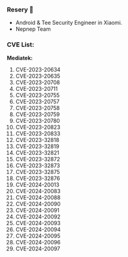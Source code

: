### Resery 👋

- Android & Tee Security Engineer in Xiaomi.
- Nepnep Team

### CVE List:

**Mediatek:**
1. CVE-2023-20634
2. CVE-2023-20635
3. CVE-2023-20708
4. CVE-2023-20711
5. CVE-2023-20755
6. CVE-2023-20757
7. CVE-2023-20758
8. CVE-2023-20759
9. CVE-2023-20780
10. CVE-2023-20823
11. CVE-2023-20833
12. CVE-2023-32818
13. CVE-2023-32819
14. CVE-2023-32821
15. CVE-2023-32872
16. CVE-2023-32873
17. CVE-2023-32875
18. CVE-2023-32876
19. CVE-2024-20013
20. CVE-2024-20083
21. CVE-2024-20088
22. CVE-2024-20090
23. CVE-2024-20091
24. CVE-2024-20092
25. CVE-2024-20093
26. CVE-2024-20094
27. CVE-2024-20095
28. CVE-2024-20096
29. CVE-2024-20097

<!--
**Resery/Resery** is a ✨ _special_ ✨ repository because its `README.md` (this file) appears on your GitHub profile.

Here are some ideas to get you started:

- 🔭 I’m currently working on Xiaomi.
- 🌱 I’m currently learning ...
- 👯 I’m looking to collaborate on ...
- 🤔 I’m looking for help with ...
- 💬 Ask me about ...
- 📫 How to reach me: ...
- 😄 Pronouns: ...
- ⚡ Fun fact: ...
-->
